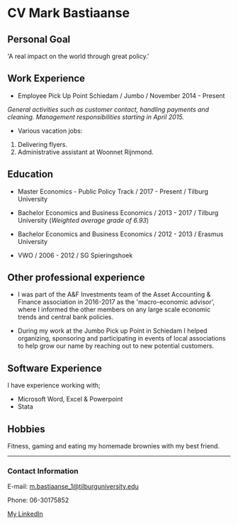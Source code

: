 # CV Mark Bastiaanse

## Personal Goal
'A real impact on the world through great policy.'
## Work Experience
* Employee Pick Up Point Schiedam / Jumbo / November 2014 - Present

_General activities such as customer contact, handling payments and cleaning. Management responsibilities starting in April 2015._

* Various vacation jobs:
1. Delivering flyers. 
2. Administrative assistant at Woonnet Rijnmond.

## Education
* Master Economics - Public Policy Track / 2017 - Present / Tilburg University

* Bachelor Economics and Business Economics / 2013 - 2017 / Tilburg University (_Weighted average grade of 6.93_)

* Bachelor Economics and Business Economics / 2012 - 2013 / Erasmus University

* VWO / 2006 - 2012 / SG Spieringshoek

## Other professional experience 
* I was part of the A&F Investments team of the Asset Accounting & Finance association in 2016-2017 as the 'macro-economic advisor', where I informed the other members on any large scale economic trends and central bank policies.

* During my work at the Jumbo Pick up Point in Schiedam I helped organizing, sponsoring and participating in events of local associations to help grow our name by reaching out to new potential customers.

## Software Experience
I have experience working with;
  * Microsoft Word, Excel & Powerpoint
  * Stata
  
## Hobbies
Fitness, gaming and eating my homemade brownies with my best friend.

---
### Contact Information
E-mail:   m.bastiaanse_1@tilburguniversity.edu

Phone:    06-30175852

[My LinkedIn](https://www.linkedin.com/in/mark-bastiaanse-872b54148/ "Mark Bastiaanse LinkedIn")


